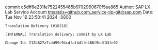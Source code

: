 commit c5dff6e231fe7522455465b9702960670f5ee865
Author: SAP LX Lab Service Account <tmsatsls+github.com_service-tip-git@sap.com>
Date:   Tue Nov 19 23:50:41 2024 -0800

    Translation Delivery (#10218)
    
    [INTERNAL] Translation delivery: commit by LX Lab
    
    Change-Id: I12b827a7cdd99e94cdfaf4d1fe488f9edf33fe92

